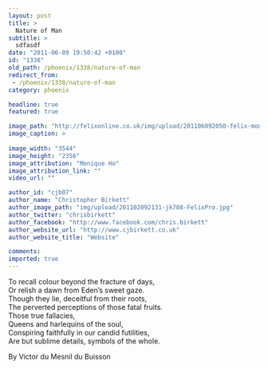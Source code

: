 ```yaml
---
layout: post
title: >
  Nature of Man
subtitle: >
  sdfasdf
date: "2011-06-09 19:50:42 +0100"
id: "1338"
old_path: /phoenix/1338/nature-of-man
redirect_from:
 - /phoenix/1338/nature-of-man
category: phoenix

headline: true
featured: true

image_path: "http://felixonline.co.uk/img/upload/201106092050-felix-moniqueho.jpg"
image_caption: >
  
image_width: "3544"
image_height: "2356"
image_attribution: "Monique Ho"
image_attribution_link: ""
video_url: ""

author_id: "cjb07"
author_name: "Christopher Birkett"
author_image_path: "img/upload/201102092131-jk708-FelixPro.jpg"
author_twitter: "chrisbirkett"
author_facebook: "http://www.facebook.com/chris.birkett"
author_website_url: "http://www.cjbirkett.co.uk"
author_website_title: "Website"

comments:
imported: true
---
```


To recall colour beyond the fracture of days,  
 Or relish a dawn from Eden’s sweet gaze.  
 Though they lie, deceitful from their roots,  
 The perverted perceptions of those fatal fruits.  
 Those true fallacies,  
 Queens and harlequins of the soul,  
 Conspiring faithfully in our candid futilities,  
 Are but sublime details, symbols of the whole.

By Victor du Mesnil du Buisson
